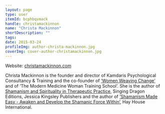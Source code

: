 ```yaml
---
layout: page
type: user
itemId: bcphbqvmack
handle: christamackinnon
name: "Christa Mackinnon"
shortDescription: ""
tags:
date: 2015-03-24
profileImg: author-christa-mackinnon.jpg
coverImg: cover-author-christamackinnon.jpg
---
```


Website: [christamackinnon.com](https://christamackinnon.com/)

Christa Mackinnon is the founder and director of Kamdaris Psychological Consultancy & Training and the co-founder of [‘Women Weaving Change’](https://www.womenweavingchange.com/) and of ‘The Modern Medicine Woman Training School’. She is the author of [Shamanism and Spirituality in Therapeutic Practice](https://www.goodreads.com/book/show/14483175-shamanism-and-spirituality-in-therapeutic-practice), Singing Dragon Editions, Jessica Kingsley Publishers and the author of [’Shamanism Made Easy - Awaken and Develop the Shamanic Force Within’](https://www.goodreads.com/book/show/40587211-shamanism-made-easy), Hay House International. 
